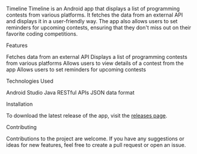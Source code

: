 Timeline
Timeline is an Android app that displays a list of programming contests from various platforms. It fetches the data from an external API and displays it in a user-friendly way. The app also allows users to set reminders for upcoming contests, ensuring that they don't miss out on their favorite coding competitions.

Features

Fetches data from an external API
Displays a list of programming contests from various platforms
Allows users to view details of a contest from the app
Allows users to set reminders for upcoming contests

Technologies Used

Android Studio
Java
RESTful APIs
JSON data format

Installation

To download the latest release of the app, visit the [releases page](https://github.com/subhojit17/Timeline/releases).


Contributing

Contributions to the project are welcome. If you have any suggestions or ideas for new features, feel free to create a pull request or open an issue.
